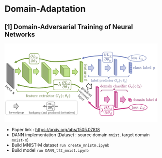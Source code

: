 # Domain-Adaptation

## [1] Domain-Adversarial Training of Neural Networks

<img src="./domain-adversarial-training-of-neural-networks-fig.jpg">

- Paper link : https://arxiv.org/abs/1505.07818
- DANN implementation (Dataset : source domain `mnist`, target domain `mnist-m`)
- Build MNIST-M dataset
`run create_mnistm.ipynb`
- Build model
`run DANN_tf2_mnist.ipynb`
